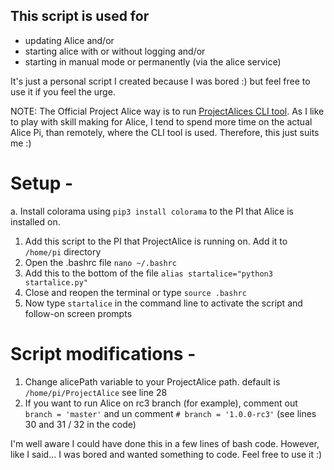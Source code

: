 ## This script is used for 
- updating Alice and/or
- starting alice with or without logging and/or
- starting in manual mode or permanently (via the alice service)

It's just a personal script I created because I was bored :) but feel free to use it if you feel the urge.

NOTE: The Official Project Alice way is to run [ProjectAlices CLI tool](https://pypi.org/project/projectalice-cli/). 
As I like to play with skill making for Alice, I tend to spend more time on the actual Alice Pi, than remotely,
where the CLI tool is used. Therefore, this just suits me :)

# Setup -


a. Install colorama using ``` pip3 install colorama ``` to the PI that Alice is installed on.

1. Add this script to the PI that ProjectAlice is running on. Add it to ``` /home/pi ``` directory
2. Open the .bashrc file ``` nano ~/.bashrc ```
3. Add this to the bottom of the file ``` alias startalice="python3 startalice.py" ```
4. Close and reopen the terminal or type ``` source .bashrc ```
5. Now type ``` startalice ``` in the command line to activate the script and follow-on screen prompts

# Script modifications -
1. Change alicePath variable to your ProjectAlice path. default is ```/home/pi/ProjectAlice``` see line 28
2. If you want to run Alice on rc3 branch (for example), comment out  ``` branch = 'master' ``` and un comment ``` # branch = '1.0.0-rc3' ```
    (see lines 30 and 31 / 32 in the code)
    
I'm well aware I could have done this in a few lines of bash code. However, like I said... I was bored and wanted something to code.
Feel free to use it :)
